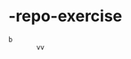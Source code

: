    # -repo-exercise   
  
      
   
     
     
    
         
     
               
   
    b  
           vv
    
     
    
   
  
